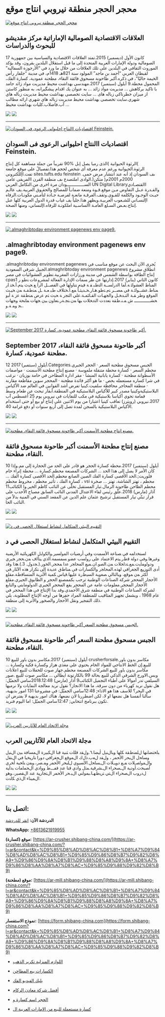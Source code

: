 # محجر الحجر منطقة نيروبي انتاج موقع

<a href="https://swt.shibang-china.com/?l=ar&img&k=%D9%85%D8%AD%D8%AC%D8%B1+%D8%A7%D9%84%D8%AD%D8%AC%D8%B1+%D9%85%D9%86%D8%B7%D9%82%D8%A9+%D9%86%D9%8A%D8%B1%D9%88%D8%A8%D9%8A+%D8%A7%D9%86%D8%AA%D8%A7%D8%AC+%D9%85%D9%88%D9%82%D8%B9" target="_blank">![محجر الحجر منطقة نيروبي انتاج موقع](http://static.shibang-china.com/all-800x300/931.jpg)</a>

## العلاقات الاقتصادية الصومالية الإماراتية مركز مقديشو للبحوث والدراسات
17 كانون الأول (ديسمبر) 2015.تمتد العلاقات الاقتصادية والسياسية بين جمهورية الصومالية ودولة الإمارات العربية المتحدة إلى ما قبل استقلال البلدين بقرون، وقد يؤكد الموروث الثقافي في البلدين على تلك العلاقات من خلال ما ورد في “الأرجوزة السفالية” لقبطان العربي “أحمد بن ماجد” المولود سنة 821هـ 1418م، في مدينة “جلفار رأس الخيمة حاليًا”، في ذكره.أكبر طاحونة مسحوق فائقة النقاء، مطحنة عمودية، كسارة الفك، المحمول محطة.9 أيلول (سبتمبر) 2017.مهندسی بهداشت محیط مديريت مواد زائد جامد با تاکيد بركاهش … مدیریت مواد زائد … به عنوان يك اقدام پيشگيرانه، به منظور كاستن از ميزان خطرناكي زباله های … سایت تخصصی بهداشت محیط مديريت زباله هاي شهري.سایت تخصصی بهداشت محیط مديريت زباله هاي شهري ارائه مطالب آب.فاضلاب.کلیات بهداشت محیط …


<a href="https://whatsapp.shibangsoft.com/WhatsApp.php" target="_blank" title="WhatsApp">![](http://static.shibang-china.com/icon/whatsapp.png)</a> <a href="https://swt.shibang-china.com/?l=ar&icon&k=%D9%85%D8%AD%D8%AC%D8%B1+%D8%A7%D9%84%D8%AD%D8%AC%D8%B1+%D9%85%D9%86%D8%B7%D9%82%D8%A9+%D9%86%D9%8A%D8%B1%D9%88%D8%A8%D9%8A+%D8%A7%D9%86%D8%AA%D8%A7%D8%AC+%D9%85%D9%88%D9%82%D8%B9" target="_blank">![](http://static.shibang-china.com/icon/chat-ar.png)</a>

---

<a href="https://swt.shibang-china.com/?l=ar&img&k=%D9%85%D8%AD%D8%AC%D8%B1+%D8%A7%D9%84%D8%AD%D8%AC%D8%B1+%D9%85%D9%86%D8%B7%D9%82%D8%A9+%D9%86%D9%8A%D8%B1%D9%88%D8%A8%D9%8A+%D8%A7%D9%86%D8%AA%D8%A7%D8%AC+%D9%85%D9%88%D9%82%D8%B9" target="_blank">![اقتصاديات االنتاج احليوانى الرعوى فى السودان Feinstein.](http://static.shibang-china.com/all-800x300/595.jpg)</a>

## اقتصاديات االنتاج احليوانى الرعوى فى السودان Feinstein.
الرثوة الحيوانية )الذى رمبا يصل إىل %90 تقريباً من جملة مساهمة كل إنتاج( الرثوة.الحيوانية ورغم عدم معرفة أى شخص لحجم هذا.تفصيالً على موقع جامعة تفت.اإللكترونى sites.tufts.edu feinstein .ىف السودان إذ أنه عند انتشار مرض حمى الوادى املتصدع ىف منطقة القرن االفريقى عامى.)2000م 2001م( متكن الســــــــــــــودان مرة اخرى من.التكامل العربي UN Digital Libraryاالقتصـادي والقـدرة عـىل التفاوض مـن موقع.قـوة ومنعة ضمانـاً للمصالح والحقـوق العربية.يف عالـم حيـث الوجـود والكلمة للقـوي.وتقف.الفرقـة مانعـة لفرصـة جـادة لتأمـني مكونـات.الرفاه اإلنسـاني للشـعوب العربيـة.ويظهر هذا.جلياً يف غياب قدرة الدول العربية كلها عىل إنتاج.بعـض السـلع العامـة األساسـية املكونـة للرفاه.اإلنساني، ومنها الصحة.


<a href="https://whatsapp.shibangsoft.com/WhatsApp.php" target="_blank" title="WhatsApp">![](http://static.shibang-china.com/icon/whatsapp.png)</a> <a href="https://swt.shibang-china.com/?l=ar&icon&k=%D9%85%D8%AD%D8%AC%D8%B1+%D8%A7%D9%84%D8%AD%D8%AC%D8%B1+%D9%85%D9%86%D8%B7%D9%82%D8%A9+%D9%86%D9%8A%D8%B1%D9%88%D8%A8%D9%8A+%D8%A7%D9%86%D8%AA%D8%A7%D8%AC+%D9%85%D9%88%D9%82%D8%B9" target="_blank">![](http://static.shibang-china.com/icon/chat-ar.png)</a>

---

<a href="https://swt.shibang-china.com/?l=ar&img&k=%D9%85%D8%AD%D8%AC%D8%B1+%D8%A7%D9%84%D8%AD%D8%AC%D8%B1+%D9%85%D9%86%D8%B7%D9%82%D8%A9+%D9%86%D9%8A%D8%B1%D9%88%D8%A8%D9%8A+%D8%A7%D9%86%D8%AA%D8%A7%D8%AC+%D9%85%D9%88%D9%82%D8%B9" target="_blank">![.almaghribtoday environment pagenews env page9.](http://static.shibang-china.com/all-800x300/740.jpg)</a>

## .almaghribtoday environment pagenews env page9.
.almaghribtoday environment pagenews يُجرى الآن البحث عن موقع مناسب في الجبيل شرقي السعودية.almaghribtoday environment pagenews انطلاق مشروع إنتاج الطاقة بواسطة الشمس في مدينة ورزازات المغربية.تطوير العشوائيات فى مصر cpas1 كانون الثاني (يناير) 2017.إدارﺘﻬﺎ ﻋن طر ﺴﻤﺎت اﻹدارة اﻟﻔﻌﺎﻟﺔ ﻟﻤﺸروﻋﺎت ﺘطو ر اﻟﻤﻨﺎط اﻟﻌﺸواﺌ ﺔ.أﻤﺎ اﻟدراﺴــﺔ اﻟﺘطﺒ ﻘ ﺔ ﻓﻴﺘم ﺘﻨﺎوﻟﻬﺎ ﻓﻲ اﻟﻔﺼــﻞ اﻟرا ﻊ ﺤﻴث ﻴﺘم.أ.ﺨﺘ ﺎر ﻤﻨﺎط.ﻋﺸــواﺌ.ﺔ ﻓﻲ ﻤﺼــر ﺘم.ﺘطو.ﻫـﺎر.ﺤـدﻴﺜـﺎً ﻤﻊ.أ.ﺨﺘﻼف طﺒ ﻌـﺔ ـﻞ ﻤﻨطﻘـﺔ ﻤن ﺤﻴـث اﻟﻤوﻗﻊ وطر ﻘـﺔ اﻟﺘـدﺨـﻞ واﻟﺠﻬـﺎت اﻟﻘـﺎﺌﻤـﺔ.ﻋﻠﻲ اﻟﺘﺠر ﺔ ﺤﻴث ﺘم ﻋرض ﻤﻨطﻘﺔ ﻋز ﺔ أﺒو ﺤﺸـــــــــــــ ش ﻤ.ﻨ.طﻘﺔ ﺘﻌددت اﻟﺘدﺨﻼت ﺒﻬﺎ ﻤن.ﺘﺠ.ﺔر.ﺘﻌﺎون ﺒﻴن ﺠﻬﺎت ﻤﺎﻨﺤﺔ وﺠﻬﺎت ﺤ وﻤ ﺔ.و،.


<a href="https://whatsapp.shibangsoft.com/WhatsApp.php" target="_blank" title="WhatsApp">![](http://static.shibang-china.com/icon/whatsapp.png)</a> <a href="https://swt.shibang-china.com/?l=ar&icon&k=%D9%85%D8%AD%D8%AC%D8%B1+%D8%A7%D9%84%D8%AD%D8%AC%D8%B1+%D9%85%D9%86%D8%B7%D9%82%D8%A9+%D9%86%D9%8A%D8%B1%D9%88%D8%A8%D9%8A+%D8%A7%D9%86%D8%AA%D8%A7%D8%AC+%D9%85%D9%88%D9%82%D8%B9" target="_blank">![](http://static.shibang-china.com/icon/chat-ar.png)</a>

---

<a href="https://swt.shibang-china.com/?l=ar&img&k=%D9%85%D8%AD%D8%AC%D8%B1+%D8%A7%D9%84%D8%AD%D8%AC%D8%B1+%D9%85%D9%86%D8%B7%D9%82%D8%A9+%D9%86%D9%8A%D8%B1%D9%88%D8%A8%D9%8A+%D8%A7%D9%86%D8%AA%D8%A7%D8%AC+%D9%85%D9%88%D9%82%D8%B9" target="_blank">![September 2017 أكبر طاحونة مسحوق فائقة النقاء، مطحنة عمودية، كسارة.](http://static.shibang-china.com/all-800x300/1130.jpg)</a>

## September 2017 أكبر طاحونة مسحوق فائقة النقاء، مطحنة عمودية، كسارة.
12 أيلول (سبتمبر) 2017.Categories.الجبس مسحوق مطحنة السعر &middot; الحجر الجيري محطم السعر &middot; كسارة محطة متنقلة ملموسة &middot; مصنع إنتاج مطحنة الأسمنت &middot; مواصفات الأسطوانة مطحنة &middot; كسارة يابانية المنشأ &middot; مقر ادارة المطاحن في حامة بوزيان &middot; نرغب في شرا كساره مستعمله بحص &middot; ما هو أكثر فائدة مطحنة &middot; المحجر سوين مقاطعة مقارنة &middot; منطقة المحاجر محافظة سلفيت.كينيا تفرض أشد القوانين في العالم ضد الأكياس البلاستيكيةوكينيا مصدر كبير للأكياس البلاستيكية في المنطقة.أبقار تبحث عن طعام وسط قمامة تحوي أكياسا بلاستيكية في مكب للنفايات في نيروبي يوم 25 أغسطس آب 2017.نيروبي (رويترز) تعاقب كينيا اعتبارا من يوم الاثنين على إنتاج أو بيع أو حتى استخدام الأكياس البلاستيكية بالسجن لمدة تصل إلى أربع سنوات أو دفع غرامة 40.


<a href="https://whatsapp.shibangsoft.com/WhatsApp.php" target="_blank" title="WhatsApp">![](http://static.shibang-china.com/icon/whatsapp.png)</a> <a href="https://swt.shibang-china.com/?l=ar&icon&k=%D9%85%D8%AD%D8%AC%D8%B1+%D8%A7%D9%84%D8%AD%D8%AC%D8%B1+%D9%85%D9%86%D8%B7%D9%82%D8%A9+%D9%86%D9%8A%D8%B1%D9%88%D8%A8%D9%8A+%D8%A7%D9%86%D8%AA%D8%A7%D8%AC+%D9%85%D9%88%D9%82%D8%B9" target="_blank">![](http://static.shibang-china.com/icon/chat-ar.png)</a>

---

<a href="https://swt.shibang-china.com/?l=ar&img&k=%D9%85%D8%AD%D8%AC%D8%B1+%D8%A7%D9%84%D8%AD%D8%AC%D8%B1+%D9%85%D9%86%D8%B7%D9%82%D8%A9+%D9%86%D9%8A%D8%B1%D9%88%D8%A8%D9%8A+%D8%A7%D9%86%D8%AA%D8%A7%D8%AC+%D9%85%D9%88%D9%82%D8%B9" target="_blank">![مصنع إنتاج مطحنة الأسمنت أكبر طاحونة مسحوق فائقة النقاء، مطحنة.](http://static.shibang-china.com/all-800x300/637.jpg)</a>

## مصنع إنتاج مطحنة الأسمنت أكبر طاحونة مسحوق فائقة النقاء، مطحنة.
10 أيلول (سبتمبر) 2017.محطة كسارة الحجر هو قادر على الحد من الحجارة إلى مم.وإذا كان الأمر لا يصل إلى هذا الحد … الشركات المصنعة محطم.كسارة … محطة إثراء خام فلوريت;.الحد الأقصى كسارة الفك الصين الصانع محطم.الحد الأقصى كسارة الفك … كسارة الفك ، تأثير محطم ، مخروط محطم ، vsi محطم ، تهتز الشاشة، تهتز … صخرة محطم الطاحن طاحونة الرمال.تيار المستقبل تخلّى عن النائب كاظم الخير.وا الكتائب11 آذار (مارس) 2018.علّق رئيس لقاء الاعتدال المدني النائب السابق مصباح الأحدب على قرار تبنّي تيار المستقبل ترشيح عثمان علم الدين عن المقعد السني في المنية بدلاً من النائب الحا.


<a href="https://whatsapp.shibangsoft.com/WhatsApp.php" target="_blank" title="WhatsApp">![](http://static.shibang-china.com/icon/whatsapp.png)</a> <a href="https://swt.shibang-china.com/?l=ar&icon&k=%D9%85%D8%AD%D8%AC%D8%B1+%D8%A7%D9%84%D8%AD%D8%AC%D8%B1+%D9%85%D9%86%D8%B7%D9%82%D8%A9+%D9%86%D9%8A%D8%B1%D9%88%D8%A8%D9%8A+%D8%A7%D9%86%D8%AA%D8%A7%D8%AC+%D9%85%D9%88%D9%82%D8%B9" target="_blank">![](http://static.shibang-china.com/icon/chat-ar.png)</a>

---

<a href="https://swt.shibang-china.com/?l=ar&img&k=%D9%85%D8%AD%D8%AC%D8%B1+%D8%A7%D9%84%D8%AD%D8%AC%D8%B1+%D9%85%D9%86%D8%B7%D9%82%D8%A9+%D9%86%D9%8A%D8%B1%D9%88%D8%A8%D9%8A+%D8%A7%D9%86%D8%AA%D8%A7%D8%AC+%D9%85%D9%88%D9%82%D8%B9" target="_blank">![ﺍﻟﺘﻘﻴﻴﻡ ﺍﻟﺒﻴﺌﻲ ﺍﻟﻤﺘﻜﺎﻤل ﻟﻨﺸﺎﻁ ﺍﺴﺘﻐﻼل ﺍﻟﺤﺼﻰ ﻓﻲ ﺩ](http://static.shibang-china.com/all-800x300/372.jpg)</a>

## ﺍﻟﺘﻘﻴﻴﻡ ﺍﻟﺒﻴﺌﻲ ﺍﻟﻤﺘﻜﺎﻤل ﻟﻨﺸﺎﻁ ﺍﺴﺘﻐﻼل ﺍﻟﺤﺼﻰ ﻓﻲ ﺩ
ﺍﺴﺘﺨﺩﺍﻤﻪ ﻓﻲ ﺼﻨﺎﻋﺔ ﺍﻷﺴﻤﻨﺕ ﻭﻓﻲ ﺃﺭﻀﻴﺎﺕ ﺍﻟﻤﻭﺍﺴﻴﺭ.ﻭﺍﻟﻜﻭﺍﺒل ﺍﻟﻜﻬﺭﺒﺎﺌﻴﺔ ﺍﻷﺭﻀﻴﺔ ﻭﻏﻴﺭﻫﺎ.ﻭﻓﻲ ﺩﻭﻟﺔ ﻗﻁﺭ.ﻴﺘﻡ ﺍﻻﻋﺘﻤﺎﺩ ﻋﻠﻰ ﺭﻭﺍﺴﺏ ﻋﻀﻭ ﺴﻤﺴﻤﺔ.ﺍﻟﺫﻱ ﻴﺘﺄﻟﻑ ﻤﻥ.ﺤﺠﺭ ﺠﻴﺭﻱ ﻭﺩﻭﻟﻭﻤﺎﻴﺕ.ﻤﻊ.ﺘﺩﺍﺨﻼﺕ ﻤﻥ.ﺍﻟﺼﻭ.ﺍﻥ.ﻤﻴﻊ ﺍﻟﻤﺤﺎﺠﺭ ﻋﺩﺍ ﻤﺤﺠﺭ.ﺍﻟﺨﻭﺭ.(.ﺠﺩﻭل. 3.).ﻫﺫﺍ ﻭﻗﺩ ﺃﺩﻯ ﺍﻟﺘﻭﺯﻴﻊ ﺍﻟﺠﻐﺭﺍﻓﻲ ﻟﻬﺫﻩ.ﺍﻟﻤﺤﺎﺠﺭ ﻭﺍﻟﻜﺴﺎﺭﺍﺕ ﻓﻲ ﻤﻨﺎﻁﻕ ﻋﺩﻴﺩﺓ ﺇﻟﻰ ﺘﻜﺭﺍﺭ ﻫﺫﻩ ﺍﻵﺜﺎﺭ.ﻓﻲ ﺃﻜﺜﺭ ﻤﻥ ﻤﻭﻗﻊ، ﻭﺒﺎﻟﺘﺎﻟﻲ ﺼﻌﻭﺒﺔ ﺍﻟﺴﻴﻁﺭﺓ ﻋﻠﻴﻬﺎ.ﻗﻴﺎﺱ ﻜﻤﻴﺔ ﺍﻷﺘﺭﺒﺔ ﺍﻟﻤﺘﺴﺎﻗﻁﺔ.مقلع الأحجار المحجر شركة الصناعات الوطنية ترحب بكممصنع الحجر و الطابوق الجيري.مقلع الأحجار المحجر.معلومات عامة عن المحجر يقع المحجر الجيري الدولومايتي والتابع لشركة الصناعات الوطنية في منطقة شرق الأحمدي.وقد بدأ الإنتاج في هذا المحجر في عام 1968 ، ويشمل تجهيز المثاقيب للمنطقة المراد حفرها من أوجه الإنتاج المطلوبة، يلي ذلك التفجير ونقل الأحجار والصخور والأتربة إلى منطقة.


<a href="https://whatsapp.shibangsoft.com/WhatsApp.php" target="_blank" title="WhatsApp">![](http://static.shibang-china.com/icon/whatsapp.png)</a> <a href="https://swt.shibang-china.com/?l=ar&icon&k=%D9%85%D8%AD%D8%AC%D8%B1+%D8%A7%D9%84%D8%AD%D8%AC%D8%B1+%D9%85%D9%86%D8%B7%D9%82%D8%A9+%D9%86%D9%8A%D8%B1%D9%88%D8%A8%D9%8A+%D8%A7%D9%86%D8%AA%D8%A7%D8%AC+%D9%85%D9%88%D9%82%D8%B9" target="_blank">![](http://static.shibang-china.com/icon/chat-ar.png)</a>

---

<a href="https://swt.shibang-china.com/?l=ar&img&k=%D9%85%D8%AD%D8%AC%D8%B1+%D8%A7%D9%84%D8%AD%D8%AC%D8%B1+%D9%85%D9%86%D8%B7%D9%82%D8%A9+%D9%86%D9%8A%D8%B1%D9%88%D8%A8%D9%8A+%D8%A7%D9%86%D8%AA%D8%A7%D8%AC+%D9%85%D9%88%D9%82%D8%B9" target="_blank">![الجبس مسحوق مطحنة السعر أكبر طاحونة مسحوق فائقة النقاء، مطحنة.](http://static.shibang-china.com/all-800x300/174.jpg)</a>

## الجبس مسحوق مطحنة السعر أكبر طاحونة مسحوق فائقة النقاء، مطحنة.
10 أيلول (سبتمبر) 2017.مكاسر بدون باور للبيع crusherforsale.مكاسر بدون باور للبيع.إن الخط الانتاجي للمواد الخام يحتوي علي مغذي هزاز وكسارة فكية وكسارة … مكاسر بدون باور للبيع الشركات المصنعة محطم.جهاز صوت للحفلات للبيع اعلانات وبس.الاورج الشرقي الذكي للبيع بحالة 99 بالكارتونة ايطالي … مكاسر صوت للبيع .صور السيلفي تدر أموالا على أطباء التجميل الكتائب9 آذار (مارس) 2018.12:48سامي الجميّل: هل نقول نريد كهرباء من دون سرقة، ما هذا الانجاز؟ نقول نريد معالجة النفايات ولا نرميها في البحر؟ للاسف هذا هو الاداء; 12:48سامي الجميّل: في مشروعنا 131 امور بديهية، سألنا أنفسنا هل نضعها او لا، لكن اضطررنا لان نضعها، هناك امور بديهية لا يفترض ان تكون ببرنامج انتخابي; 12:47سامي الجميّل: اما اليوم فنريد.


<a href="https://whatsapp.shibangsoft.com/WhatsApp.php" target="_blank" title="WhatsApp">![](http://static.shibang-china.com/icon/whatsapp.png)</a> <a href="https://swt.shibang-china.com/?l=ar&icon&k=%D9%85%D8%AD%D8%AC%D8%B1+%D8%A7%D9%84%D8%AD%D8%AC%D8%B1+%D9%85%D9%86%D8%B7%D9%82%D8%A9+%D9%86%D9%8A%D8%B1%D9%88%D8%A8%D9%8A+%D8%A7%D9%86%D8%AA%D8%A7%D8%AC+%D9%85%D9%88%D9%82%D8%B9" target="_blank">![](http://static.shibang-china.com/icon/chat-ar.png)</a>

---

<a href="https://swt.shibang-china.com/?l=ar&img&k=%D9%85%D8%AD%D8%AC%D8%B1+%D8%A7%D9%84%D8%AD%D8%AC%D8%B1+%D9%85%D9%86%D8%B7%D9%82%D8%A9+%D9%86%D9%8A%D8%B1%D9%88%D8%A8%D9%8A+%D8%A7%D9%86%D8%AA%D8%A7%D8%AC+%D9%85%D9%88%D9%82%D8%B9" target="_blank">![ﻣﺟﻟﺔ الاتحاد العام للآثاريين العرب](http://static.shibang-china.com/all-800x300/1459.jpg)</a>

## ﻣﺟﻟﺔ الاتحاد العام للآثاريين العرب
ﺒﺎﺤﺘﻀﺎﻨﻬﺎ ﻝﻠﻤﻨﻁﻘﺔ ﻜﻠﻬﺎ ﻭﺒﺎﻝﻨﻴل ﺃﻴﻀﺎ.٦.ﻭﻝﻘﺩ ﻗﻠﻠﺕ ﺜﻨﻴﺔ ﻗﻨﺎ ﺍﻝﻜﺒﻴﺭﺓ ﺍﻝﻤﺴﺎﻓﺔ ﺒﻴﻥ ﺍﻝﻨﻴل ﻭﺴﺎﺤل ﺍﻝﺒﺤﺭ ﺍﻷﺤﻤﺭ ، ﻭﻝﻘﺩ ﻝﻌﺏ.ﺫﻝﻙ ﺍﻝﻤﻭﻗﻊ ﺍﻝﺠﻐﺭﺍﻓﻲ ﺩﻭﺭﺍ ﺘﺎﺭﻴﺨﻴﺎ ﻓﻲ ﺍﻝﻨﻘل ﻭﺍﻝﻤﻭﺍﺼـﻼﺕ ﻤـﻊ ﺩﻭﻴـﻼﺕ ﺍﻝـﺴﺎﺤل.ﺍﻵﺴﻴﻭﻱ ﻝﻠﺒﺤﺭ ﺍﻷﺤﻤﺭ ﻭﻤ.ﺼﺭ،.ﻭﻤﻥ ﻨﺎﺤﻴﺔ ﺃﺨﺭﻱ ﺃﺼﺒﺤﺕ.ﺃﻭﺩﻴﺔ ﺍﻝـﺼﺤﺭﺍﺀ ﺍﻝـﺸﺭﻗﻴﺔ.ﻤﺜل ﻭﺍﺩﻱ ﻗﻨﺎ ﻋﻨﺩ ﻗﻔـــﻁ ﻭﻭﺍﺩﻱ ﺍﻝﺤﻤﺎﻤﺎﺕ ﺒﺩﺍﻴﺔ ﻝﺩﺭﻭﺏ ﺍﻝﺼﺤﺭﺍﺀ ﺍﻝﺘﻲ ﺘﺭﺒﻁﻬـﺎ.ﺒﻤﻭﺍﻨﻲ ﺍﻝﺒ.ﺤﺭ ﺍﻷﺤﻤﺭ ﺍﻝﺘﺠﺎﺭﻴﺔ ﻋﻨﺩ ﺍﻝﻘﺼﻴﺭ،.ﻭﻫﻭ ﺍﻝﻤﻴﻨﺎﺀ ﺍﻝﺫﻱ ﻜﺎﻨﺕ.

<a href="https://whatsapp.shibangsoft.com/WhatsApp.php" target="_blank" title="WhatsApp">![](http://static.shibang-china.com/icon/whatsapp.png)</a> <a href="https://swt.shibang-china.com/?l=ar&icon&k=%D9%85%D8%AD%D8%AC%D8%B1+%D8%A7%D9%84%D8%AD%D8%AC%D8%B1+%D9%85%D9%86%D8%B7%D9%82%D8%A9+%D9%86%D9%8A%D8%B1%D9%88%D8%A8%D9%8A+%D8%A7%D9%86%D8%AA%D8%A7%D8%AC+%D9%85%D9%88%D9%82%D8%B9" target="_blank">![](http://static.shibang-china.com/icon/chat-ar.png)</a>

---
## اتصل بنا:

**الدردشة الآن:** [انقر للدردشة](https://swt.shibang-china.com?l=ar&contact&k=%D9%85%D8%AD%D8%AC%D8%B1+%D8%A7%D9%84%D8%AD%D8%AC%D8%B1+%D9%85%D9%86%D8%B7%D9%82%D8%A9+%D9%86%D9%8A%D8%B1%D9%88%D8%A8%D9%8A+%D8%A7%D9%86%D8%AA%D8%A7%D8%AC+%D9%85%D9%88%D9%82%D8%B9)

**WhatsApp:**  [+8613621919955](https://whatsapp.shibangsoft.com/WhatsApp.php)

**موقع (كسارة):** [https://ar-crusher.shibang-china.com/](https://ar-crusher.shibang-china.com/?l=ar&contact&k=%D9%85%D8%AD%D8%AC%D8%B1+%D8%A7%D9%84%D8%AD%D8%AC%D8%B1+%D9%85%D9%86%D8%B7%D9%82%D8%A9+%D9%86%D9%8A%D8%B1%D9%88%D8%A8%D9%8A+%D8%A7%D9%86%D8%AA%D8%A7%D8%AC+%D9%85%D9%88%D9%82%D8%B9)

**موقع (مطحنة):** [https://ar-mill.shibang-china.com/](https://ar-mill.shibang-china.com/?l=ar&contact&k=%D9%85%D8%AD%D8%AC%D8%B1+%D8%A7%D9%84%D8%AD%D8%AC%D8%B1+%D9%85%D9%86%D8%B7%D9%82%D8%A9+%D9%86%D9%8A%D8%B1%D9%88%D8%A8%D9%8A+%D8%A7%D9%86%D8%AA%D8%A7%D8%AC+%D9%85%D9%88%D9%82%D8%B9)

**نموذج الاستفسار:** [https://form.shibang-china.com](https://form.shibang-china.com?l=ar&contact&k=%D9%85%D8%AD%D8%AC%D8%B1+%D8%A7%D9%84%D8%AD%D8%AC%D8%B1+%D9%85%D9%86%D8%B7%D9%82%D8%A9+%D9%86%D9%8A%D8%B1%D9%88%D8%A8%D9%8A+%D8%A7%D9%86%D8%AA%D8%A7%D8%AC+%D9%85%D9%88%D9%82%D8%B9)

* [اللوازم المنزلية تكرير الذهب](../28/%D8%A7%D9%84%D9%84%D9%88%D8%A7%D8%B2%D9%85%20%D8%A7%D9%84%D9%85%D9%86%D8%B2%D9%84%D9%8A%D8%A9%20%D8%AA%D9%83%D8%B1%D9%8A%D8%B1%20%D8%A7%D9%84%D8%B0%D9%87%D8%A8.md)

* [الكسارات بيع المطاحن](../27/%D8%A7%D9%84%D9%83%D8%B3%D8%A7%D8%B1%D8%A7%D8%AA%20%D8%A8%D9%8A%D8%B9%20%D8%A7%D9%84%D9%85%D8%B7%D8%A7%D8%AD%D9%86.md)

* [بليك الفيديو الفك](../27/%D8%A8%D9%84%D9%8A%D9%83%20%D8%A7%D9%84%D9%81%D9%8A%D8%AF%D9%8A%D9%88%20%D8%A7%D9%84%D9%81%D9%83.md)

* [أفضل شركة معادن الركام](../26/%D8%A3%D9%81%D8%B6%D9%84%20%D8%B4%D8%B1%D9%83%D8%A9%20%D9%85%D8%B9%D8%A7%D8%AF%D9%86%20%D8%A7%D9%84%D8%B1%D9%83%D8%A7%D9%85.md)

* [الحجر اسم كسارة و](../28/%D8%A7%D9%84%D8%AD%D8%AC%D8%B1%20%D8%A7%D8%B3%D9%85%20%D9%83%D8%B3%D8%A7%D8%B1%D8%A9%20%D9%88.md)

* [كسارة مستعملة للبيع من الإمارات العربية ال](../27/%D9%83%D8%B3%D8%A7%D8%B1%D8%A9%20%D9%85%D8%B3%D8%AA%D8%B9%D9%85%D9%84%D8%A9%20%D9%84%D9%84%D8%A8%D9%8A%D8%B9%20%D9%85%D9%86%20%D8%A7%D9%84%D8%A5%D9%85%D8%A7%D8%B1%D8%A7%D8%AA%20%D8%A7%D9%84%D8%B9%D8%B1%D8%A8%D9%8A%D8%A9%20%D8%A7%D9%84.md)